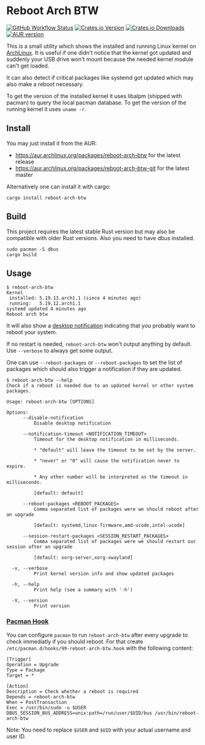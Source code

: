 # Reboot Arch BTW

[![GitHub Workflow Status](https://img.shields.io/github/actions/workflow/status/rnestler/reboot-arch-btw/ci.yml?branch=master)](https://github.com/rnestler/reboot-arch-btw/actions)
[![Crates.io Version](https://img.shields.io/crates/v/reboot-arch-btw.svg)](https://crates.io/crates/reboot-arch-btw)
[![Crates.io Downloads](https://img.shields.io/crates/d/reboot-arch-btw.svg)](https://crates.io/crates/reboot-arch-btw)
[![AUR version](https://img.shields.io/aur/version/reboot-arch-btw?label=AUR)](https://aur.archlinux.org/packages/reboot-arch-btw)

This is a small utility which shows the installed and running Linux kernel on
[ArchLinux](https://www.archlinux.org). It is useful if one didn't notice that
the kernel got updated and suddenly your USB drive won't mount because the
needed kernel module can't get loaded.

It can also detect if critical packages like systemd got updated which may also
make a reboot necessary.

To get the version of the installed kernel it uses libalpm (shipped with
pacman) to query the local pacman database. To get the version of the running
kernel it uses `uname -r`.

## Install

You may just install it from the AUR:
 * https://aur.archlinux.org/packages/reboot-arch-btw for the latest release
 * https://aur.archlinux.org/packages/reboot-arch-btw-git for the latest master

Alternatively one can install it with cargo:
```
cargo install reboot-arch-btw
```

## Build

This project requires the latest stable Rust version but may also be compatible
with older Rust versions. Also you need to have dbus installed.

```Shell
sudo pacman -S dbus
cargo build
```

## Usage

```Shell
$ reboot-arch-btw
Kernel
 installed: 5.19.13.arch1.1 (since 4 minutes ago)
 running:   5.19.12.arch1.1
systemd updated 4 minutes ago
Reboot arch btw
```

It will also show a [desktop
notification](https://wiki.archlinux.org/title/Desktop_notifications)
indicating that you probably want to reboot your system.

If no restart is needed, `reboot-arch-btw` won't output anything by default.
Use `--verbose` to always get some output.

One can use `--reboot-packages` or `--reboot-packages` to set the list of
packages which should also trigger a notification if they are updated.

```
$ reboot-arch-btw --help
Check if a reboot is needed due to an updated kernel or other system packages.

Usage: reboot-arch-btw [OPTIONS]

Options:
      --disable-notification
          Disable desktop notification

      --notification-timeout <NOTIFICATION_TIMEOUT>
          Timeout for the desktop notification in milliseconds.

          * "default" will leave the timeout to be set by the server.

          * "never" or "0" will cause the notification never to expire.

          * Any other number will be interpreted as the timeout in milliseconds.

          [default: default]

      --reboot-packages <REBOOT_PACKAGES>
          Comma separated list of packages were we should reboot after an upgrade

          [default: systemd,linux-firmware,amd-ucode,intel-ucode]

      --session-restart-packages <SESSION_RESTART_PACKAGES>
          Comma separated list of packages were we should restart our session after an upgrade

          [default: xorg-server,xorg-xwayland]

  -v, --verbose
          Print kernel version info and show updated packages

  -h, --help
          Print help (see a summary with '-h')

  -V, --version
          Print version
```

### [Pacman Hook](https://wiki.archlinux.org/title/Pacman#Hooks)

You can configure `pacman` to run `reboot-arch-btw` after every upgrade to
check immediatly if you should reboot. For that create
`/etc/pacman.d/hooks/99-reboot-arch-btw.hook` with the following content:

```
[Trigger]
Operation = Upgrade
Type = Package
Target = *

[Action]
Description = Check whether a reboot is required
Depends = reboot-arch-btw
When = PostTransaction
Exec = /usr/bin/sudo -u $USER DBUS_SESSION_BUS_ADDRESS=unix:path=/run/user/$UID/bus /usr/bin/reboot-arch-btw
```

Note: You need to replace `$USER` and `$UID` with your actual username and user
ID.
